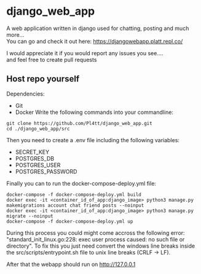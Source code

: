 # django_web_app
A web application written in django used for chatting, posting and much more...<br/>
You can go and check it out here: https://djangowebapp.platt.repl.co/

I would appreciate it if you would report any issues you see....<br/>
and feel free to create pull requests


## Host repo yourself
Dependencies:
- Git
- Docker
Write the following commands into your commandline:
```
git clone https://github.com/Pl4tt/django_web_app.git
cd ./django_web_app/src
```
Then you need to create a .env file including the following variables:
- SECRET_KEY
- POSTGRES_DB
- POSTGRES_USER
- POSTGRES_PASSWORD

Finally you can to run the docker-compose-deploy.yml file:
```
docker-compose -f docker-compose-deploy.yml build
docker exec -it <container_id_of_app:django_image> python3 manage.py makemigrations account chat friend posts --noinput
docker exec -it <container_id_of_app:django_image> python3 manage.py migrate --noinput
docker-compose -f docker-compose-deploy.yml up
```
During this process you could might come accross the following error: "standard_init_linux.go:228: exec user process caused: no such file or directory".
To fix this you just need convert the windows line breaks inside the src/scripts/entrypoint.sh file to unix line breaks (CRLF -> LF).

After that the webapp should run on http://127.0.0.1
